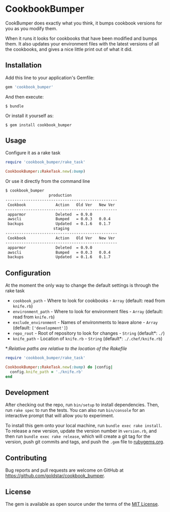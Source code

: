 # CookbookBumper

CookBumper does exactly what you think, it bumps cookbook versions for you as you modify them.

When it runs it looks for cookbooks that have been modified and bumps them.  It also updates your
environment files with the latest versions of all the cookbooks, and gives a nice little print out
of what it did.

## Installation

Add this line to your application's Gemfile:

```ruby
gem 'cookbook_bumper'
```

And then execute:

    $ bundle

Or install it yourself as:

    $ gem install cookbook_bumper

## Usage

Configure it as a rake task

```ruby
require 'cookbook_bumper/rake_task'

CookbookBumper::RakeTask.new(:bump)
```

Or use it directly from the command line

```bash
$ cookbook_bumper
                   production
-------------------------------------------------
 Cookbook             Action   Old Ver   New Ver
-------------------------------------------------
 apparmor             Deleted  = 0.9.0
 awscli               Bumped   = 0.0.3   0.0.4
 backups              Updated  = 0.1.6   0.1.7
                     staging
-------------------------------------------------
 Cookbook             Action   Old Ver   New Ver
-------------------------------------------------
 apparmor             Deleted  = 0.9.0
 awscli               Bumped   = 0.0.3   0.0.4
 backups              Updated  = 0.1.6   0.1.7
```

## Configuration

At the moment the only way to change the default settings is through the rake task


* `cookbook_path` - Where to look for cookbooks - `Array` (default: read from `knife.rb`)
* `environment_path` - Where to look for environment files - `Array` (default: read from `knife.rb`)
* `exclude_environment` - Names of environments to leave alone - `Array` (default: `['development']`)
* `repo_root` - Root of repository to look for changes - `String` (default\*: `./`)
* `knife_path` - Location of `knife.rb` - `String` (default\*: `./.chef/knife.rb`)

\*:_Relative paths are relative to the location of the Rakefile_

```ruby
require 'cookbook_bumper/rake_task'

CookbookBumper::RakeTask.new(:bump) do |config|
  config.knife_path = './knife.rb'
end
```

## Development

After checking out the repo, run `bin/setup` to install dependencies. Then, run `rake spec` to run the tests. You can also run `bin/console` for an interactive prompt that will allow you to experiment.

To install this gem onto your local machine, run `bundle exec rake install`. To release a new version, update the version number in `version.rb`, and then run `bundle exec rake release`, which will create a git tag for the version, push git commits and tags, and push the `.gem` file to [rubygems.org](https://rubygems.org).

## Contributing

Bug reports and pull requests are welcome on GitHub at https://github.com/goldstar/cookbook_bumper.


## License

The gem is available as open source under the terms of the [MIT License](http://opensource.org/licenses/MIT).


